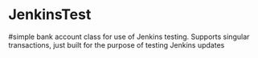 # JenkinsTest

#simple bank account class for use of Jenkins testing. Supports singular transactions, just built for the purpose of testing Jenkins updates
